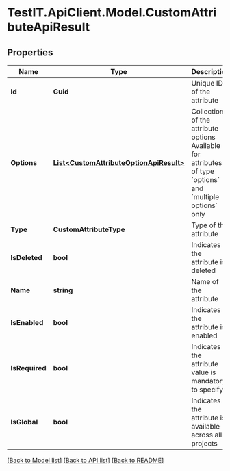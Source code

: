 # TestIT.ApiClient.Model.CustomAttributeApiResult

## Properties

Name | Type | Description | Notes
------------ | ------------- | ------------- | -------------
**Id** | **Guid** | Unique ID of the attribute | 
**Options** | [**List&lt;CustomAttributeOptionApiResult&gt;**](CustomAttributeOptionApiResult.md) | Collection of the attribute options   Available for attributes of type &#x60;options&#x60; and &#x60;multiple options&#x60; only | 
**Type** | **CustomAttributeType** | Type of the attribute | 
**IsDeleted** | **bool** | Indicates if the attribute is deleted | 
**Name** | **string** | Name of the attribute | 
**IsEnabled** | **bool** | Indicates if the attribute is enabled | 
**IsRequired** | **bool** | Indicates if the attribute value is mandatory to specify | 
**IsGlobal** | **bool** | Indicates if the attribute is available across all projects | 

[[Back to Model list]](../README.md#documentation-for-models) [[Back to API list]](../README.md#documentation-for-api-endpoints) [[Back to README]](../README.md)

